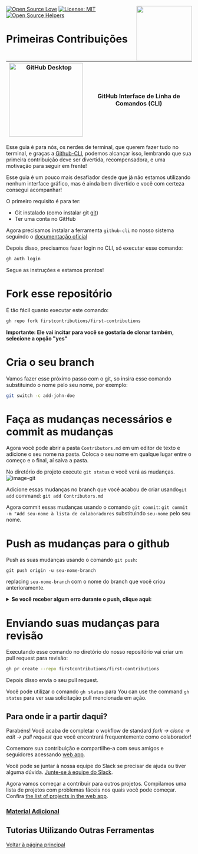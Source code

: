 [![Open Source Love](https://badges.frapsoft.com/os/v1/open-source.svg?v=103)](https://github.com/ellerbrock/open-source-badges/)
[<img align="right" width="150" src="https://firstcontributions.github.io/assets/gui-tool-tutorials/github-desktop-tutorial/join-slack-team.png">](https://join.slack.com/t/firstcontributors/shared_invite/enQtNjkxNzQwNzA2MTMwLTVhMWJjNjg2ODRlNWZhNjIzYjgwNDIyZWYwZjhjYTQ4OTBjMWM0MmFhZDUxNzBiYzczMGNiYzcxNjkzZDZlMDM)
[![License: MIT](https://img.shields.io/badge/License-MIT-green.svg)](https://opensource.org/licenses/MIT)
[![Open Source Helpers](https://www.codetriage.com/roshanjossey/first-contributions/badges/users.svg)](https://www.codetriage.com/roshanjossey/first-contributions)


# Primeiras Contribuições

| <img alt="GitHub Desktop" src="https://cdn.icon-icons.com/icons2/2157/PNG/512/github_git_hub_logo_icon_132878.png" width="200"> | GitHub Interface de Linha de Comandos (CLI) |
|------------------------------------------------------------------------------------------------------------------------------------------------------------------------------------------------------------------------------------------------------------------------------------------------------|-------------------------------------|

Esse guia é para nós, os nerdes de terminal, que querem fazer tudo no terminal, e graças a [Github-CLI](https://cli.github.com/), podemos alcançar isso, lembrando que sua primeira contribuição deve ser divertida, recompensadora, e uma motivação para seguir em frente!

Esse guia é um pouco mais desafiador desde que já não estamos utilizando nenhum interface gráfico, mas é ainda bem divertido e você com certeza consegui acompanhar!

O primeiro requisito é para ter:
- Git instalado (como instalar git [git](https://git-scm.com/downloads))
- Ter uma conta no GitHub

Agora precisamos instalar a ferramenta `github-cli` no nosso sistema seguindo o [documentação oficial](https://docs.github.com/pt/github-cli/github-cli/quickstart)

Depois disso, precisamos fazer login no CLI, só executar esse comando:
```bash
gh auth login
```

Segue as instruções e estamos prontos!

# Fork esse repositório
É tão fácil quanto executar este comando:

```bash
gh repo fork firstcontributions/first-contributions
```
**Importante: Ele vai incitar para você se gostaria de clonar também, selecione a opção "yes"**

# Cria o seu branch
Vamos fazer esse próximo passo com o git, so insira esse comando substituindo o nome pelo seu nome, por exemplo:
```bash
git switch -c add-john-doe
```

# Faça as mudanças necessários e commit as mudanças
Agora você pode abrir a pasta `Contributors.md` em um editor de texto e adicione o seu nome na pasta. Coloca o seu nome em qualque lugar entre o começo e o final, aí salva a pasta.

No diretório do projeto execute `git status` e você verá as mudanças.
![image-git](https://camo.githubusercontent.com/a35c4722d7aab337eefc655d1488f7b4dc038508e6adaf5e88e2e052a976f010/68747470733a2f2f6669727374636f6e747269627574696f6e732e6769746875622e696f2f6173736574732f526561646d652f6769742d7374617475732e706e67)

Adicione essas mudanças no branch que você acabou de criar usando`git add` command:
`git add Contributors.md`

Agora commit essas mudanças usando o comando `git commit`:
`git commit -m "Add seu-nome à lista de colaboradores` substituindo `seu-nome` pelo seu nome.

# Push as mudanças para o github
Push as suas mudanças usando o comando `git push`:

```
git push origin -u seu-nome-branch
```

replacing `seu-nome-branch` com o nome do branch que você criou anterioramente.

<details>
<summary> <strong>Se você receber algum erro durante o push, clique aqui:</strong></summary>

- ### Erro de Autenticação
     <pre>remote: Support for password authentication was removed on August 13, 2021. Please use a personal access token instead.
  remote: Por favor veja https://github.blog/2020-12-15-token-authentication-requirements-for-git-operations/ para mais informações.
  fatal: Authentication failed for 'https://github.com/<your-username>/first-contributions.git/'</pre>
  Vá para o [Tutorial do GitHub](https://docs.github.com/pt/authentication/connecting-to-github-with-ssh/adding-a-new-ssh-key-to-your-github-account) sobre como gerar e configurar uma chave SSH para sua conta.

</details>

# Enviando suas mudanças para revisão
Executando esse comando no diretório do nosso repositório vai criar um pull request para revisão:

```bash
gh pr create --repo firstcontributions/first-contributions
```

Depois disso envia o seu pull request.

Você pode utilizar o comando `gh status` para
You can use the command `gh status` para ver sua solicitação pull mencionada em ação.

## Para onde ir a partir daqui?

Parabéns! Você acaba de completar o wokflow de standard _fork -> clone -> edit -> pull request_ que você encontrará frequentemente como colaborador!

Comemore sua contribuição e compartilhe-a com seus amigos e seguidores acessando [web app](https://firstcontributions.github.io/#social-share).

Você pode se juntar à nossa equipe do Slack se precisar de ajuda ou tiver alguma dúvida. [Junte-se à equipe do Slack](https://join.slack.com/t/firstcontributors/shared_invite/zt-vchl8cde-S0KstI_jyCcGEEj7rSTQiA).

Agora vamos começar a contribuir para outros projetos. Compilamos uma lista de projetos com problemas fáceis nos quais você pode começar. Confira [the list of projects in the web app](https://firstcontributions.github.io/#project-list).

### [Material Adicional](additional-material/git_workflow_scenarios/additional-material.md)

## Tutorias Utilizando Outras Ferramentas

[Voltar à página principal](https://github.com/firstcontributions/first-contributions#tutorials-using-other-tools)
